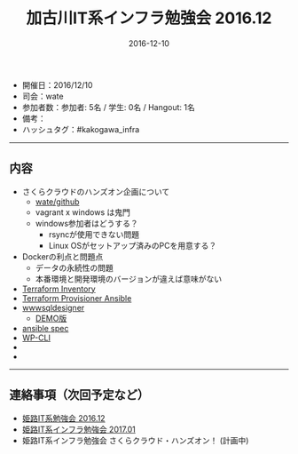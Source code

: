 ﻿---
title: 加古川IT系インフラ勉強会 2016.12
date: 2016-12-10
categories:
  - 開催履歴
tags:
  - 加古川IT系インフラ勉強会
---

* 開催日：2016/12/10
* 司会：wate
* 参加者数：参加者: 5名 / 学生: 0名 / Hangout: 1名
* 備考：
* ハッシュタグ：#kakogawa_infra

---

## 内容

* さくらクラウドのハンズオン企画について
    * [wate/github](https://github.com/wate/sakura-hands-on/)
    * vagrant x windows は鬼門
    * windows参加者はどうする？
        * rsyncが使用できない問題
        * Linux OSがセットアップ済みのPCを用意する？
* Dockerの利点と問題点
    * データの永続性の問題
    * 本番環境と開発環境のバージョンが違えば意味がない
* [Terraform Inventory](https://github.com/adammck/terraform-inventory)
* [Terraform Provisioner Ansible](https://github.com/jonmorehouse/terraform-provisioner-ansible)
* [wwwsqldesigner](https://github.com/ondras/wwwsqldesigner)
    * [DEMO版](http://ondras.zarovi.cz/sql/demo/?keyword=default)
* [ansible spec](https://github.com/volanja/ansible_spec)
* [WP-CLI](http://wp-cli.org/ja/)
*
*

---

## 連絡事項（次回予定など）

* [姫路IT系勉強会 2016.12](https://histudy.connpass.com/event/45593/)
* [姫路IT系インフラ勉強会 2017.01](https://histudy.connpass.com/event/46961/)
* 姫路IT系インフラ勉強会 さくらクラウド・ハンズオン！ (計画中)
